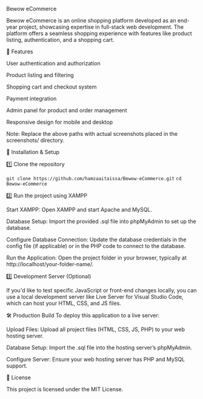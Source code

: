 Bewow eCommerce

Bewow eCommerce is an online shopping platform developed as an end-year project, showcasing expertise in full-stack web development. The platform offers a seamless shopping experience with features like product listing, authentication, and a shopping cart.

🚀 Features

User authentication and authorization

Product listing and filtering

Shopping cart and checkout system

Payment integration

Admin panel for product and order management

Responsive design for mobile and desktop

Note: Replace the above paths with actual screenshots placed in the screenshots/ directory.

🔧 Installation & Setup

1️⃣ Clone the repository

`git clone https://github.com/hamzaaitaissa/Bewow-eCommerce.git`
`cd Bewow-eCommerce`

2️⃣ Run the project using XAMPP

Start XAMPP: Open XAMPP and start Apache and MySQL.

Database Setup: Import the provided .sql file into phpMyAdmin to set up the database.

Configure Database Connection: Update the database credentials in the config file (if applicable) or in the PHP code to connect to the database.

Run the Application: Open the project folder in your browser, typically at http://localhost/your-folder-name/.

3️⃣ Development Server (Optional)

If you'd like to test specific JavaScript or front-end changes locally, you can use a local development server like Live Server for Visual Studio Code, which can host your HTML, CSS, and JS files.

🛠 Production Build
To deploy this application to a live server:

Upload Files: Upload all project files (HTML, CSS, JS, PHP) to your web hosting server.

Database Setup: Import the .sql file into the hosting server’s phpMyAdmin.

Configure Server: Ensure your web hosting server has PHP and MySQL support.

📄 License

This project is licensed under the MIT License.
